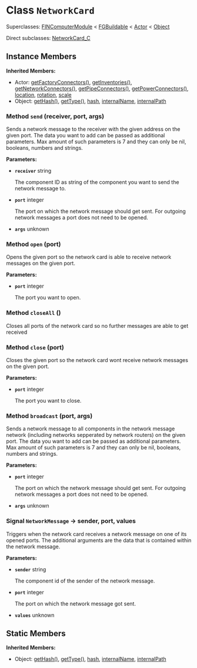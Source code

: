 # Class <code>NetworkCard</code>

Superclasses: <a href="FINComputerModule.md">FINComputerModule</a> < <a href="FGBuildable.md">FGBuildable</a> < <a href="Actor.md">Actor</a> < <a href="Object.md">Object</a>

Direct subclasses: <a href="NetworkCard_C.md">NetworkCard_C</a>


## Instance Members
<b>Inherited Members:</b>
- Actor: <a href="Actor.md#user-content-get-factory-connectors">getFactoryConnectors()</a>, <a href="Actor.md#user-content-get-inventories">getInventories()</a>, <a href="Actor.md#user-content-get-network-connectors">getNetworkConnectors()</a>, <a href="Actor.md#user-content-get-pipe-connectors">getPipeConnectors()</a>, <a href="Actor.md#user-content-get-power-connectors">getPowerConnectors()</a>, <a href="Actor.md#user-content-location">location</a>, <a href="Actor.md#user-content-rotation">rotation</a>, <a href="Actor.md#user-content-scale">scale</a>
- Object: <a href="Object.md#user-content-get-hash">getHash()</a>, <a href="Object.md#user-content-get-type">getType()</a>, <a href="Object.md#user-content-hash">hash</a>, <a href="Object.md#user-content-internal-name">internalName</a>, <a href="Object.md#user-content-internal-path">internalPath</a>
### Method <code id="send">send</code> (receiver, port, args)
Sends a network message to the receiver with the given address on the given port. The data you want to add can be passed as additional parameters. Max amount of such parameters is 7 and they can only be nil, booleans, numbers and strings.

<b>Parameters:</b>

- <code><b>receiver</b></code> string

  The component ID as string of the component you want to send the network message to.
- <code><b>port</b></code> integer

  The port on which the network message should get sent. For outgoing network messages a port does not need to be opened.
- <code><b>args</b></code> unknown

  

### Method <code id="open">open</code> (port)
Opens the given port so the network card is able to receive network messages on the given port.

<b>Parameters:</b>

- <code><b>port</b></code> integer

  The port you want to open.

### Method <code id="close-all">closeAll</code> ()
Closes all ports of the network card so no further messages are able to get received


### Method <code id="close">close</code> (port)
Closes the given port so the network card wont receive network messages on the given port.

<b>Parameters:</b>

- <code><b>port</b></code> integer

  The port you want to close.

### Method <code id="broadcast">broadcast</code> (port, args)
Sends a network message to all components in the network message network (including networks sepperated by network routers) on the given port. The data you want to add can be passed as additional parameters. Max amount of such parameters is 7 and they can only be nil, booleans, numbers and strings.

<b>Parameters:</b>

- <code><b>port</b></code> integer

  The port on which the network message should get sent. For outgoing network messages a port does not need to be opened.
- <code><b>args</b></code> unknown

  

### Signal <code id="-network-message">NetworkMessage</code> → sender, port, values
Triggers when the network card receives a network message on one of its opened ports. The additional arguments are the data that is contained within the network message.

<b>Parameters:</b>

- <code><b>sender</b></code> string

  The component id of the sender of the network message.
- <code><b>port</b></code> integer

  The port on which the network message got sent.
- <code><b>values</b></code> unknown

  
## Static Members
<b>Inherited Members:</b>
- Object: <a href="Object.md#user-content-s-get-hash">getHash()</a>, <a href="Object.md#user-content-s-get-type">getType()</a>, <a href="Object.md#user-content-s-hash">hash</a>, <a href="Object.md#user-content-s-internal-name">internalName</a>, <a href="Object.md#user-content-s-internal-path">internalPath</a>